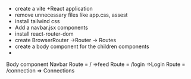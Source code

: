 - create a vite +React application
- remove unnecessary files like app.css,  assest
- install tailwind css
- Add a navbar.jsx components
-  install react-router-dom
- create BrowserRouter ->Router -> Routes
- create a body component for the children components
- 









Body component
    Navbar
    Route = /  =>feed
    Route = /login  =>Login
    Route = /connection  => Connections

